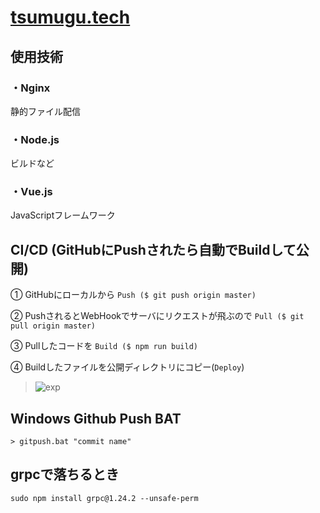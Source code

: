 # [tsumugu.tech](https://tsumugu.tech)
## 使用技術
### ・Nginx
静的ファイル配信

### ・Node.js
ビルドなど

### ・Vue.js
JavaScriptフレームワーク
## CI/CD (GitHubにPushされたら自動でBuildして公開)
① GitHubにローカルから ```Push ($ git push origin master)```

② PushされるとWebHookでサーバにリクエストが飛ぶので ```Pull ($ git pull origin master)```

③ Pullしたコードを ```Build ($ npm run build)```

④ Buildしたファイルを公開ディレクトリにコピー(```Deploy```)

> ![exp](https://user-images.githubusercontent.com/29032673/72495403-ed2b9780-3869-11ea-8147-e540521560c6.png)
## Windows Github Push BAT
```
> gitpush.bat "commit name"
```
## grpcで落ちるとき
```
sudo npm install grpc@1.24.2 --unsafe-perm
```
